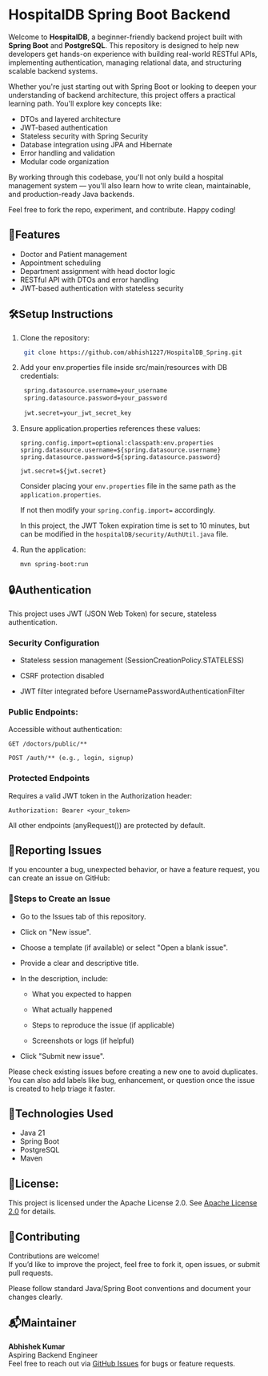 # HospitalDB Spring Boot Backend

Welcome to **HospitalDB**, a beginner-friendly backend project built with **Spring Boot** and **PostgreSQL**. This repository is designed to help new developers get hands-on experience with building real-world RESTful APIs, implementing authentication, managing relational data, and structuring scalable backend systems.

Whether you're just starting out with Spring Boot or looking to deepen your understanding of backend architecture, this project offers a practical learning path. You'll explore key concepts like:

- DTOs and layered architecture
- JWT-based authentication
- Stateless security with Spring Security
- Database integration using JPA and Hibernate
- Error handling and validation
- Modular code organization

By working through this codebase, you'll not only build a hospital management system — you'll also learn how to write clean, maintainable, and production-ready Java backends.

Feel free to fork the repo, experiment, and contribute. Happy coding!

## 🚀Features
- Doctor and Patient management
- Appointment scheduling
- Department assignment with head doctor logic
- RESTful API with DTOs and error handling
- JWT-based authentication with stateless security

## 🛠️Setup Instructions

1. Clone the repository:
   ```bash
    git clone https://github.com/abhish1227/HospitalDB_Spring.git

2. Add your env.properties file inside src/main/resources with DB credentials:
   ```markdown
    spring.datasource.username=your_username
    spring.datasource.password=your_password
    
    jwt.secret=your_jwt_secret_key

3. Ensure application.properties references these values:
    ```
    spring.config.import=optional:classpath:env.properties
    spring.datasource.username=${spring.datasource.username}
    spring.datasource.password=${spring.datasource.password}
   
    jwt.secret=${jwt.secret}
   ```

    Consider placing your ```env.properties``` file in the same path as the ```application.properties```. 

    If not then modify your ```spring.config.import=``` accordingly. 

    In this project, the JWT Token expiration time is set to 10 minutes, but can be modified in the ```hospitalDB/security/AuthUtil.java``` file.


4. Run the application:
    ```markdown
    mvn spring-boot:run

## 🔒Authentication
This project uses JWT (JSON Web Token) for secure, stateless authentication.

### Security Configuration

- Stateless session management (SessionCreationPolicy.STATELESS)

- CSRF protection disabled

- JWT filter integrated before UsernamePasswordAuthenticationFilter

### Public Endpoints:

Accessible without authentication:

    GET /doctors/public/**

    POST /auth/** (e.g., login, signup)

### Protected Endpoints

Requires a valid JWT token in the Authorization header:

    Authorization: Bearer <your_token>

All other endpoints (anyRequest()) are protected by default.

## 🐞Reporting Issues

If you encounter a bug, unexpected behavior, or have a feature request, you can create an issue on GitHub:
### 📝Steps to Create an Issue

- Go to the Issues tab of this repository.

- Click on "New issue".

- Choose a template (if available) or select "Open a blank issue".

- Provide a clear and descriptive title.

- In the description, include:

  - What you expected to happen

  - What actually happened

  - Steps to reproduce the issue (if applicable)

  - Screenshots or logs (if helpful)

- Click "Submit new issue".

Please check existing issues before creating a new one to avoid duplicates.
You can also add labels like bug, enhancement, or question once the issue is created to help triage it faster.
## 🧰Technologies Used
- Java 21
- Spring Boot
- PostgreSQL
- Maven

## 📄License:

This project is licensed under the Apache License 2.0. See [Apache License 2.0](LICENSE) for details.

## 🤝Contributing

Contributions are welcome!  
If you’d like to improve the project, feel free to fork it, open issues, or submit pull requests.

Please follow standard Java/Spring Boot conventions and document your changes clearly.

## 📬Maintainer

**Abhishek Kumar**  
Aspiring Backend Engineer  
Feel free to reach out via [GitHub Issues](https://github.com/abhish1227/HospitalDB_Spring/issues) for bugs or feature requests.
